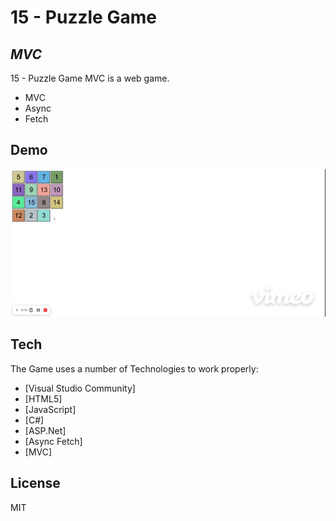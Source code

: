 # 15 - Puzzle Game
## _MVC_



15 - Puzzle Game MVC is a web game.

- MVC
- Async
- Fetch

## Demo
![Game Gif](https://github.com/shalevgerbi/15-Game-MVC-Async-Fetch/blob/master/15%20-%20Game%20MVC-low.gif?raw=true)
## Tech

The Game uses a number of Technologies to work properly:

- [Visual Studio Community]
- [HTML5]
- [JavaScript] 
- [C#]
- [ASP.Net]
- [Async Fetch] 
- [MVC] 





## License

MIT
 
